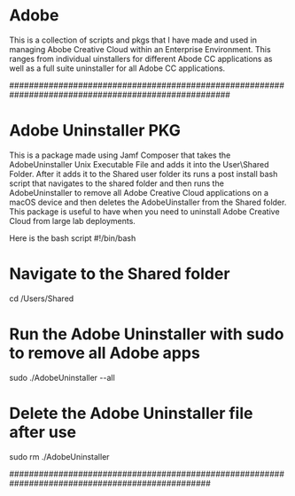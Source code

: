 # Adobe
This is a collection of scripts and pkgs that I have made and used in managing Abobe Creative Cloud within an Enterprise Environment. This ranges from individual uinstallers for different Abode CC applications as well as a full suite uninstaller for all Adobe CC applications. 

#####################################################################################################
# Adobe Uninstaller PKG
This is a package made using Jamf Composer that takes the AdobeUninstaller Unix Executable File and adds it into the User\Shared Folder. After it adds it to the Shared user folder its runs a post install bash script that navigates to the shared folder and then runs the AdobeUninstaller to remove all Adobe Creative Cloud applications on a macOS device and then deletes the AdobeUinstaller from the Shared folder. This package is useful to have when you need to uninstall Adobe Creative Cloud from large lab deployments.

Here is the bash script
#!/bin/bash
# Navigate to the Shared folder
cd /Users/Shared
# Run the Adobe Uninstaller with sudo to remove all Adobe apps
sudo ./AdobeUninstaller --all
# Delete the Adobe Uninstaller file after use
sudo rm ./AdobeUninstaller

#################################################################################################

#
